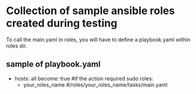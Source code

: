 # Collection of sample ansible roles created during testing

To call the main.yaml in roles, you will have to define a playbook.yaml within roles dir.

sample of playbook.yaml
---
- hosts: all
  become: true  #if the action required sudo
  roles:
  - your_roles_name  #/roles/your_roles_name/tasks/main.yaml

